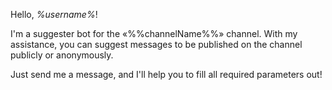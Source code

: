 Hello, *%username%*!

I'm a suggester bot for the «%%channelName%%» channel. With my assistance, you can suggest messages to be published on the channel publicly or anonymously.

Just send me a message, and I'll help you to fill all required parameters out!